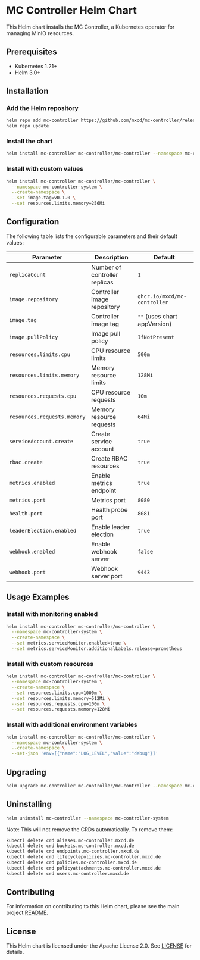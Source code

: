 # MC Controller Helm Chart

This Helm chart installs the MC Controller, a Kubernetes operator for managing MinIO resources.

## Prerequisites

- Kubernetes 1.21+
- Helm 3.0+

## Installation

### Add the Helm repository

```bash
helm repo add mc-controller https://github.com/mxcd/mc-controller/releases/latest/download/
helm repo update
```

### Install the chart

```bash
helm install mc-controller mc-controller/mc-controller --namespace mc-controller-system --create-namespace
```

### Install with custom values

```bash
helm install mc-controller mc-controller/mc-controller \
  --namespace mc-controller-system \
  --create-namespace \
  --set image.tag=v0.1.0 \
  --set resources.limits.memory=256Mi
```

## Configuration

The following table lists the configurable parameters and their default values:

| Parameter | Description | Default |
|-----------|-------------|---------|
| `replicaCount` | Number of controller replicas | `1` |
| `image.repository` | Controller image repository | `ghcr.io/mxcd/mc-controller` |
| `image.tag` | Controller image tag | `""` (uses chart appVersion) |
| `image.pullPolicy` | Image pull policy | `IfNotPresent` |
| `resources.limits.cpu` | CPU resource limits | `500m` |
| `resources.limits.memory` | Memory resource limits | `128Mi` |
| `resources.requests.cpu` | CPU resource requests | `10m` |
| `resources.requests.memory` | Memory resource requests | `64Mi` |
| `serviceAccount.create` | Create service account | `true` |
| `rbac.create` | Create RBAC resources | `true` |
| `metrics.enabled` | Enable metrics endpoint | `true` |
| `metrics.port` | Metrics port | `8080` |
| `health.port` | Health probe port | `8081` |
| `leaderElection.enabled` | Enable leader election | `true` |
| `webhook.enabled` | Enable webhook server | `false` |
| `webhook.port` | Webhook server port | `9443` |

## Usage Examples

### Install with monitoring enabled

```bash
helm install mc-controller mc-controller/mc-controller \
  --namespace mc-controller-system \
  --create-namespace \
  --set metrics.serviceMonitor.enabled=true \
  --set metrics.serviceMonitor.additionalLabels.release=prometheus
```

### Install with custom resources

```bash
helm install mc-controller mc-controller/mc-controller \
  --namespace mc-controller-system \
  --create-namespace \
  --set resources.limits.cpu=1000m \
  --set resources.limits.memory=512Mi \
  --set resources.requests.cpu=100m \
  --set resources.requests.memory=128Mi
```

### Install with additional environment variables

```bash
helm install mc-controller mc-controller/mc-controller \
  --namespace mc-controller-system \
  --create-namespace \
  --set-json 'env=[{"name":"LOG_LEVEL","value":"debug"}]'
```

## Upgrading

```bash
helm upgrade mc-controller mc-controller/mc-controller --namespace mc-controller-system
```

## Uninstalling

```bash
helm uninstall mc-controller --namespace mc-controller-system
```

Note: This will not remove the CRDs automatically. To remove them:

```bash
kubectl delete crd aliases.mc-controller.mxcd.de
kubectl delete crd buckets.mc-controller.mxcd.de
kubectl delete crd endpoints.mc-controller.mxcd.de
kubectl delete crd lifecyclepolicies.mc-controller.mxcd.de
kubectl delete crd policies.mc-controller.mxcd.de
kubectl delete crd policyattachments.mc-controller.mxcd.de
kubectl delete crd users.mc-controller.mxcd.de
```

## Contributing

For information on contributing to this Helm chart, please see the main project [README](https://github.com/mxcd/mc-controller/blob/main/README.md).

## License

This Helm chart is licensed under the Apache License 2.0. See [LICENSE](https://github.com/mxcd/mc-controller/blob/main/LICENSE) for details.
